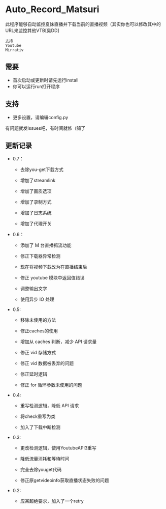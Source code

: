 Auto_Record_Matsuri
====
此程序能够自动监控夏妹直播并下载当前的直播视频（其实你也可以修改其中的URL来监控其他VTB[臭DD]

    支持
    Youtube
    Mirrativ
    

需要
------
- 首次启动或更新时请先运行install
- 你可以运行run打开程序

支持
------
- 更多设置，请编辑config.py


有问题就发Issues吧，有时间就修（鸽了

更新记录
-------
- 0.7：
	 - 去除you-get下载方式

	 - 增加了streamlink
	 
	 - 增加了画质选项
	 
	 - 增加了录制方式
	 
	 - 增加了日志系统
	 
	 - 增加了代理开关

- 0.6：
     - 添加了 M 台直播抓流功能
 
     - 修正下载器异常检测
 
     - 现在将视频下载改为在直播结束后
 
     - 修正 youtube 模块中返回值错误
 
     - 调整输出文字
 
     - 使用异步 IO 处理

- 0.5:
  - 移除未使用的方法
  
  - 修正caches的使用
  
  - 增加从 caches 判断，减少 API 请求量
  
  - 修正 vid 存储方式
  
  - 修正 vid 数据被丢弃的问题
  
  - 修正延时逻辑
  
  - 修正 for 循环参数未使用的问题
  
- 0.4:
  - 重写检测逻辑，降低 API 请求
  
  - 将check重写为类
  
  - 加入了下载中断检测
  
- 0.3:
  - 更改检测逻辑，使用YoutubeAPI3重写
  
  - 降低流量消耗和等待时间
  
  - 完全去除youget代码
  
  - 修正原getvideoinfo获取直播状态失败的问题
  
- 0.2:
  - 应某超绝要求，加入了一个retry
